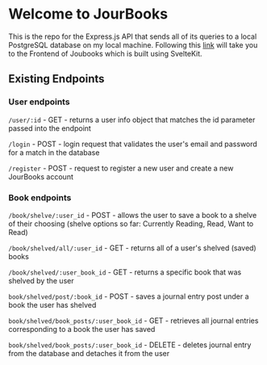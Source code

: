 # Welcome to JourBooks

This is the repo for the Express.js API that sends all of its queries to a local PostgreSQL database on my local machine. Following this [link](https://github.com/Vnovnick/jourbooks) will take you to the Frontend of Joubooks which is built using SvelteKit.

## Existing Endpoints

### User endpoints

`/user/:id` - GET - returns a user info object that matches the id parameter passed into the endpoint

`/login` - POST - login request that validates the user's email and password for a match in the database

`/register` - POST - request to register a new user and create a new JourBooks account

### Book endpoints

`/book/shelve/:user_id` - POST - allows the user to save a book to a shelve of their choosing (shelve options so far: Currently Reading, Read, Want to Read)

`/book/shelved/all/:user_id` - GET - returns all of a user's shelved (saved) books

`/book/shelved/:user_book_id` - GET - returns a specific book that was shelved by the user

`book/shelved/post/:book_id` - POST - saves a journal entry post under a book the user has shelved

`book/shelved/book_posts/:user_book_id` - GET - retrieves all journal entries corresponding to a book the user has saved

`book/shelved/book_posts/:user_book_id` - DELETE - deletes journal entry from the database and detaches it from the user
